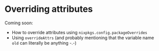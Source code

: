 # Overriding attributes

Coming soon:

- How to override attributes using `nixpkgs.config.packageOverrides`
- Using `overrideAttrs` (and probably mentioning that the variable name `old` can literally be anything -.-)